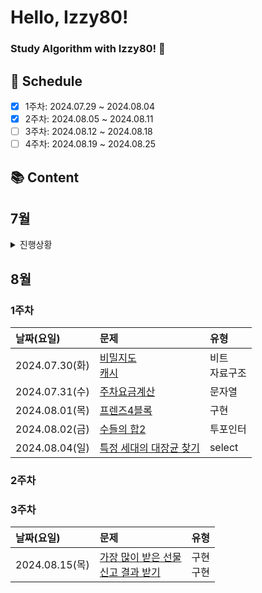 # Hello, Izzy80!

### Study Algorithm with Izzy80! 🍹

## 📅 Schedule

- [x] 1주차: 2024.07.29 ~ 2024.08.04
- [x] 2주차: 2024.08.05 ~ 2024.08.11
- [ ] 3주차: 2024.08.12 ~ 2024.08.18
- [ ] 4주차: 2024.08.19 ~ 2024.08.25

## 📚 Content
## 7월
<details>
<summary>진행상황</summary>
<div markdown="1">

- [x] 1주차: 2024.07.01 ~ 2024.07.07 </br>
- [x] 2주차: 2024.07.08 ~ 2024.07.14 </br>
- [x] 3주차: 2024.07.15 ~ 2024.07.21 </br>
- [x] 4주차: 2024.07.22 ~ 2024.07.28 </br>

### 1주차
| 날짜(요일) | 문제     |유형|
| :-------------------- | :--- |:--- |
|2024.07.01(월)|[마법사 상어와 파이어볼](https://www.acmicpc.net/problem/20056)|구현|
|2024.07.02(화)|[도넛 행성](https://www.acmicpc.net/problem/27211)|그래프 이론, 그래프 탐색, 너비 우선 탐색|
|2024.07.03(수)|[신기한 소수](https://www.acmicpc.net/problem/2023)|소수, 정수론, 백트래킹, 소수 판정|
|2024.07.05(금)|[경비원](https://www.acmicpc.net/problem/2564)|구현, 많은 조건 분기|
|2024.07.06(토)|[달이 차오른다, 가자](https://www.acmicpc.net/problem/1194)|그래프 이론, 그래프 탐색, 너비 우선 탐색, 비트마스킹|
|2024.07.07(일)|[벽 부수고 이동하기](https://www.acmicpc.net/problem/2206)|그래프 이론, 그래프 탐색, 너비 우선 탐색|

### 2주차
| 날짜(요일) | 문제     |유형|
| :-------------------- | :--- |:--- |
|2024.07.08(월)|- [바이러스](https://www.acmicpc.net/problem/2606)</br> - [듣보잡](https://www.acmicpc.net/problem/1764)|- 그래프 이론, 그래프 탐색, 너비 우선 탐색, 깊이 우선 탐색 </br> - 자료 구조, 문자열, 정렬, 해시를 사용한 집합과 맵|
|2024.07.09(화)|- [전쟁-전투](https://www.acmicpc.net/problem/1303)</br> - [태상이의 훈련소 생활](https://www.acmicpc.net/problem/19951)</br> - [강의실 배정](https://www.acmicpc.net/problem/11000) |- 그래프 이론, 그래프 탐색, 깊이 우선 탐색, 너비 우선 탐색</br> - 누적합</br> - 자료 구조, 그리디 알고리즘, 정렬, 우선순위 큐|
|2024.07.10(수)|[색종이 만들기](https://www.acmicpc.net/problem/2630)|분할정복, 재귀|
|2024.07.11(목)|[2,147,483,648 게임](https://www.acmicpc.net/problem/23796)|구현|
|2024.07.12(금)|[소수&팰린드롬](https://www.acmicpc.net/problem/1747)|수학, 브루트포스 알고리즘, 정수론, 소수 판정, 에라토스테네스의 체|
|2024.07.13(토)|[전화번호 목록](https://school.programmers.co.kr/learn/courses/30/lessons/42577)|해시|

### 3주차
| 날짜(요일) | 문제     |유형|
| :-------------------- | :--- |:--- |
|2024.07.15(월)|[내리막길](https://www.acmicpc.net/problem/1520)|dp, 그래프 이론, 그래프 탐색, 깊이 우선 탐색|
|2024.07.16(화)|[피로도](https://school.programmers.co.kr/learn/courses/30/lessons/87946)|완전탐색|
|2024.07.17(수)|[단속카메라](https://school.programmers.co.kr/learn/courses/30/lessons/42884)|탐욕법|
|2024.07.21(일)|[여행경로](https://school.programmers.co.kr/learn/courses/30/lessons/43164) </br>[조건에 부합하는 중고거래 상태 조회하기](https://school.programmers.co.kr/learn/courses/30/lessons/164672)|깊이 우선 탐색, 너비 우선 탐색 </br> String, Date|

### 4주차
| 날짜(요일) | 문제     |유형|
| :-------------------- | :--- |:--- |
|2024.07.24(수)|[게임 맵 최단거리](https://school.programmers.co.kr/learn/courses/30/lessons/1844)|깊이 우선 탐색, 너비 우선 탐색|
</div>
</details>

## 8월
### 1주차
| 날짜(요일) | 문제     |유형|
| :-------------------- | :--- |:--- |
|2024.07.30(화)|[비밀지도](https://school.programmers.co.kr/learn/courses/30/lessons/17681) </br> [캐시](https://school.programmers.co.kr/learn/courses/30/lessons/17680)|비트 </br> 자료구조|
|2024.07.31(수)|[주차요금계산](https://school.programmers.co.kr/learn/courses/30/lessons/92341) |문자열|
|2024.08.01(목)|[프렌즈4블록](https://school.programmers.co.kr/learn/courses/30/lessons/17679) |구현|
|2024.08.02(금)|[수들의 합2](https://www.acmicpc.net/problem/2003) |투포인터|
|2024.08.04(일)|[특정 세대의 대장균 찾기](https://school.programmers.co.kr/learn/courses/30/lessons/301650) |select|

### 2주차
### 3주차
| 날짜(요일) | 문제     |유형|
| :-------------------- | :--- |:--- |
|2024.08.15(목)|[가장 많이 받은 선물](https://school.programmers.co.kr/learn/courses/30/lessons/258712) </br> [신고 결과 받기](https://school.programmers.co.kr/learn/courses/30/lessons/92334)|구현 </br> 구현|